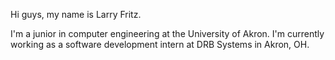 Hi guys, my name is Larry Fritz.

I'm a junior in computer engineering at the University of Akron. I'm currently working as a software development intern at DRB Systems
in Akron, OH.

